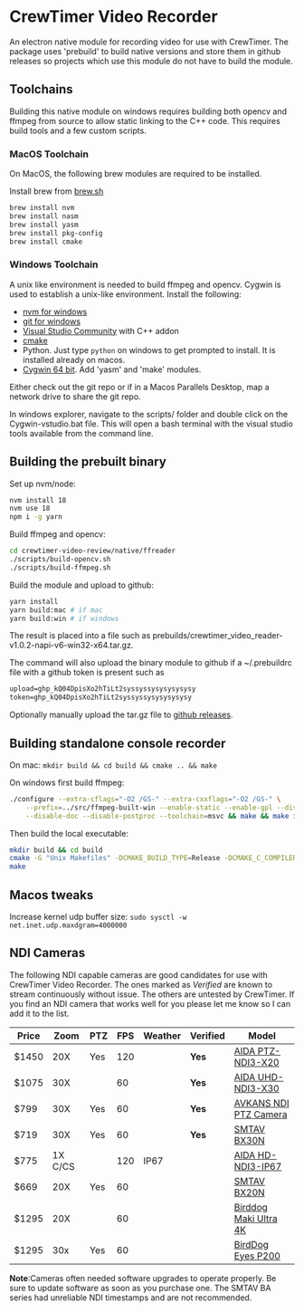 # CrewTimer Video Recorder

An electron native module for recording video for use with CrewTimer.  The package uses 'prebuild' to build native versions and store them in github releases so projects which use this module do not have to build the module.

## Toolchains

Building this native module on windows requires building both opencv and ffmpeg from source to allow static linking to the C++ code.  This requires build tools and a few custom scripts.

### MacOS Toolchain

On MacOS, the following brew modules are required to be installed.

Install brew from [brew.sh](https://brew.sh)

```bash
brew install nvm
brew install nasm
brew install yasm
brew install pkg-config
brew install cmake
```

### Windows Toolchain

A unix like environment is needed to build ffmpeg and opencv.  Cygwin is used to establish a unix-like environment.  Install the following:

- [nvm for windows](https://github.com/coreybutler/nvm-windows/releases)
- [git for windows](https://gitforwindows.org/)
- [Visual Studio Community]() with C++ addon
- [cmake](https://cmake.org/download/)
- Python.  Just type `python` on windows to get prompted to install. It is installed already on macos.
- [Cygwin 64 bit](https://www.cygwin.com/install.html).  Add 'yasm' and 'make' modules.

Either check out the git repo or if in a Macos Parallels Desktop, map a network drive to share the git repo.

In windows explorer, navigate to the scripts/ folder and double click on the Cygwin-vstudio.bat file.  This will open a bash terminal with the visual studio tools available from the command line.

## Building the prebuilt binary

Set up nvm/node:

```bash
nvm install 18
nvm use 18
npm i -g yarn
```

Build ffmpeg and opencv:

```bash
cd crewtimer-video-review/native/ffreader
./scripts/build-opencv.sh
./scripts/build-ffmpeg.sh
```

Build the module and upload to github:

```bash
yarn install
yarn build:mac # if mac
yarn build:win # if windows
```

The result is placed into a file such as prebuilds/crewtimer_video_reader-v1.0.2-napi-v6-win32-x64.tar.gz.

The command will also upload the binary module to github if a ~/.prebuildrc file with a github token is present such as 

```txt
upload=ghp_kQ04DpisXo2hTiLt2syssyssysysysysysy
token=ghp_kQ04DpisXo2hTiLt2syssyssysysysysysy
```

Optionally manually upload the tar.gz file to [github releases](https://github.com/crewtimer/crewtimer-video-review/releases).


## Building standalone console recorder

On mac: ```mkdir build && cd build && cmake .. && make```

On windows first build ffmpeg:

```bash
./configure --extra-cflags="-O2 /GS-" --extra-cxxflags="-O2 /GS-" \
    --prefix=../src/ffmpeg-built-win --enable-static --enable-gpl --disable-network \
    --disable-doc --disable-postproc --toolchain=msvc && make && make install
```

Then build the local executable:

```bash
mkdir build && cd build
cmake -G "Unix Makefiles" -DCMAKE_BUILD_TYPE=Release -DCMAKE_C_COMPILER=cl -DCMAKE_CXX_COMPILER=cl ..
make
```

## Macos tweaks

Increase kernel udp buffer size: ```sudo sysctl -w net.inet.udp.maxdgram=4000000```

## NDI Cameras

The following NDI capable cameras are good candidates for use with CrewTimer Video Recorder.  The ones marked as *Verified* are known to stream continuously without issue.  The others are untested by CrewTimer.  If you find an NDI camera that works well for you please let me know so I can add it to the list.

| Price | Zoom    | PTZ | FPS | Weather | Verified | Model                                                                                                                         |
| ----- | ------- | --- | --- | ------- | -------- | ----------------------------------------------------------------------------------------------------------------------------- |
| $1450 | 20X     | Yes | 120 |         | **Yes**  | [AIDA PTZ-NDI3-X20](https://usbroadcast.co/product/aida-imaging-ptz-ndi3-x20b-full-hd-ndihx2-ptz-camera-20x-zoom-black/)      |
| $1075 | 30X     |     | 60  |         | **Yes**  | [AIDA UHD-NDI3-X30](https://usbroadcast.co/product/aida-imaging-uhd-ndihx3-ip-srt-hdmi-poe-30x-zoom-pov-camera/)              |
| $799  | 30X     | Yes | 60  |         | **Yes**  | [AVKANS NDI PTZ Camera](https://a.co/d/1FIcJW9)                                                                               |
| $719  | 30X     | Yes | 60  |         | **Yes**  | [SMTAV BX30N](https://www.smtav.com/collections/ndi/products/smtav-ai-tracking-ndi-ptz-camera-30x-optics-zoom)                |
| $775  | 1X C/CS |     | 120 | IP67    |          | [AIDA HD-NDI3-IP67](https://usbroadcast.co/product/aida-imaging-ndihx3-ip67-weatherproof-pov-camera/)                         |
| $669  | 20X     | Yes | 60  |         |          | [SMTAV BX20N](https://www.smtav.com/collections/ndi/products/smtav-20x-optics-zoom-ai-tracking-ndi-ptz-camera-bx20n-w)        |
| $1295 | 20X     |     | 60  |         |          | [Birddog Maki Ultra 4K](https://www.bhphotovideo.com/c/product/1820220-REG/birddog_bdpmku20xw_birddog_maki_ultra_white.html/) |
| $1295 | 30x     | Yes | 60  |         |          | [BirdDog Eyes P200](https://www.bhphotovideo.com/c/product/1434646-REG/birddog_bdp200b_eyes_p200_1080p_full.html)             |

 **Note**:Cameras often needed software upgrades to operate properly.  Be sure to update software as soon as you purchase one.  The SMTAV BA series had unreliable NDI timestamps and are not recommended.
